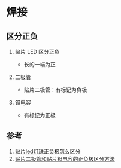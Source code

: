 # 焊接

## 区分正负

1. 贴片 LED 区分正负

    * 长的一端为正

2. 二极管

    * 贴片二极管：有标记为负极

3. 钽电容

    * 有标记为正极

## 参考

1. [贴片led灯珠正负极怎么区分](http://www.elecfans.com/led/1173621.html)
2. [贴片二极管和贴片钽电容的正负极区分方法](https://www.dgzj.com/dzyqj/93277.html)
